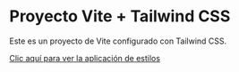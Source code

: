 # Proyecto Vite + Tailwind CSS

Este es un proyecto de Vite configurado con Tailwind CSS.

[Clic aquí para ver la aplicación de estilos](https://nemoartdev.github.io/tailwindcss-exercises/)
